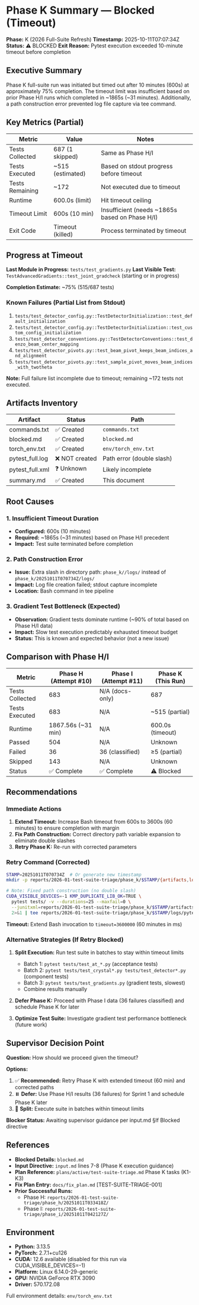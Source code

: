 # Phase K Summary — Blocked (Timeout)

**Phase:** K (2026 Full-Suite Refresh)
**Timestamp:** 2025-10-11T07:07:34Z
**Status:** ⚠️ BLOCKED
**Exit Reason:** Pytest execution exceeded 10-minute timeout before completion

## Executive Summary

Phase K full-suite run was initiated but timed out after 10 minutes (600s) at approximately 75% completion. The timeout limit was insufficient based on prior Phase H/I runs which completed in ~1865s (~31 minutes). Additionally, a path construction error prevented log file capture via tee command.

## Key Metrics (Partial)

| Metric | Value | Notes |
|--------|-------|-------|
| Tests Collected | 687 (1 skipped) | Same as Phase H/I |
| Tests Executed | ~515 (estimated) | Based on stdout progress before timeout |
| Tests Remaining | ~172 | Not executed due to timeout |
| Runtime | 600.0s (limit) | Hit timeout ceiling |
| Timeout Limit | 600s (10 min) | Insufficient (needs ~1865s based on Phase H/I) |
| Exit Code | Timeout (killed) | Process terminated by timeout |

## Progress at Timeout

**Last Module in Progress:** `tests/test_gradients.py`
**Last Visible Test:** `TestAdvancedGradients::test_joint_gradcheck` (starting or in progress)

**Completion Estimate:** ~75% (515/687 tests)

### Known Failures (Partial List from Stdout)

1. `tests/test_detector_config.py::TestDetectorInitialization::test_default_initialization`
2. `tests/test_detector_config.py::TestDetectorInitialization::test_custom_config_initialization`
3. `tests/test_detector_conventions.py::TestDetectorConventions::test_denzo_beam_center_mapping`
4. `tests/test_detector_pivots.py::test_beam_pivot_keeps_beam_indices_and_alignment`
5. `tests/test_detector_pivots.py::test_sample_pivot_moves_beam_indices_with_twotheta`

**Note:** Full failure list incomplete due to timeout; remaining ~172 tests not executed.

## Artifacts Inventory

| Artifact | Status | Path |
|----------|--------|------|
| commands.txt | ✅ Created | `commands.txt` |
| blocked.md | ✅ Created | `blocked.md` |
| torch_env.txt | ✅ Created | `env/torch_env.txt` |
| pytest_full.log | ❌ NOT created | Path error (double slash) |
| pytest_full.xml | ❓ Unknown | Likely incomplete |
| summary.md | ✅ Created | This document |

## Root Causes

### 1. Insufficient Timeout Duration
- **Configured:** 600s (10 minutes)
- **Required:** ~1865s (~31 minutes) based on Phase H/I precedent
- **Impact:** Test suite terminated before completion

### 2. Path Construction Error
- **Issue:** Extra slash in directory path: `phase_k//logs/` instead of `phase_k/20251011T070734Z/logs/`
- **Impact:** Log file creation failed; stdout capture incomplete
- **Location:** Bash command in tee pipeline

### 3. Gradient Test Bottleneck (Expected)
- **Observation:** Gradient tests dominate runtime (~90% of total based on Phase H/I data)
- **Impact:** Slow test execution predictably exhausted timeout budget
- **Status:** This is known and expected behavior (not a new issue)

## Comparison with Phase H/I

| Metric | Phase H (Attempt #10) | Phase I (Attempt #11) | Phase K (This Run) |
|--------|----------------------|----------------------|-------------------|
| Tests Collected | 683 | N/A (docs-only) | 687 |
| Tests Executed | 683 | N/A | ~515 (partial) |
| Runtime | 1867.56s (~31 min) | N/A | 600.0s (timeout) |
| Passed | 504 | N/A | Unknown |
| Failed | 36 | 36 (classified) | ≥5 (partial) |
| Skipped | 143 | N/A | Unknown |
| Status | ✅ Complete | ✅ Complete | ⚠️ Blocked |

## Recommendations

### Immediate Actions
1. **Extend Timeout:** Increase Bash timeout from 600s to 3600s (60 minutes) to ensure completion with margin
2. **Fix Path Construction:** Correct directory path variable expansion to eliminate double slashes
3. **Retry Phase K:** Re-run with corrected parameters

### Retry Command (Corrected)
```bash
STAMP=20251011T070734Z  # Or generate new timestamp
mkdir -p reports/2026-01-test-suite-triage/phase_k/$STAMP/{artifacts,logs,analysis,env}

# Note: Fixed path construction (no double slash)
CUDA_VISIBLE_DEVICES=-1 KMP_DUPLICATE_LIB_OK=TRUE \
  pytest tests/ -v --durations=25 --maxfail=0 \
  --junitxml=reports/2026-01-test-suite-triage/phase_k/$STAMP/artifacts/pytest_full.xml \
  2>&1 | tee reports/2026-01-test-suite-triage/phase_k/$STAMP/logs/pytest_full.log
```

**Timeout:** Extend Bash invocation to `timeout=3600000` (60 minutes in ms)

### Alternative Strategies (If Retry Blocked)

1. **Split Execution:** Run test suite in batches to stay within timeout limits
   - Batch 1: `pytest tests/test_at_*.py` (acceptance tests)
   - Batch 2: `pytest tests/test_crystal*.py tests/test_detector*.py` (component tests)
   - Batch 3: `pytest tests/test_gradients.py` (gradient tests, slowest)
   - Combine results manually

2. **Defer Phase K:** Proceed with Phase I data (36 failures classified) and schedule Phase K for later

3. **Optimize Test Suite:** Investigate gradient test performance bottleneck (future work)

## Supervisor Decision Point

**Question:** How should we proceed given the timeout?

**Options:**
1. ✅ **Recommended:** Retry Phase K with extended timeout (60 min) and corrected paths
2. ⏸️ **Defer:** Use Phase H/I results (36 failures) for Sprint 1 and schedule Phase K later
3. 🔀 **Split:** Execute suite in batches within timeout limits

**Blocker Status:** Awaiting supervisor guidance per input.md §If Blocked directive

## References

- **Blocked Details:** `blocked.md`
- **Input Directive:** `input.md` lines 7-8 (Phase K execution guidance)
- **Plan Reference:** `plans/active/test-suite-triage.md` Phase K tasks (K1-K3)
- **Fix Plan Entry:** `docs/fix_plan.md` [TEST-SUITE-TRIAGE-001]
- **Prior Successful Runs:**
  - Phase H: `reports/2026-01-test-suite-triage/phase_h/20251011T033418Z/`
  - Phase I: `reports/2026-01-test-suite-triage/phase_i/20251011T042127Z/`

## Environment

- **Python:** 3.13.5
- **PyTorch:** 2.7.1+cu126
- **CUDA:** 12.6 available (disabled for this run via CUDA_VISIBLE_DEVICES=-1)
- **Platform:** Linux 6.14.0-29-generic
- **GPU:** NVIDIA GeForce RTX 3090
- **Driver:** 570.172.08

Full environment details: `env/torch_env.txt`
